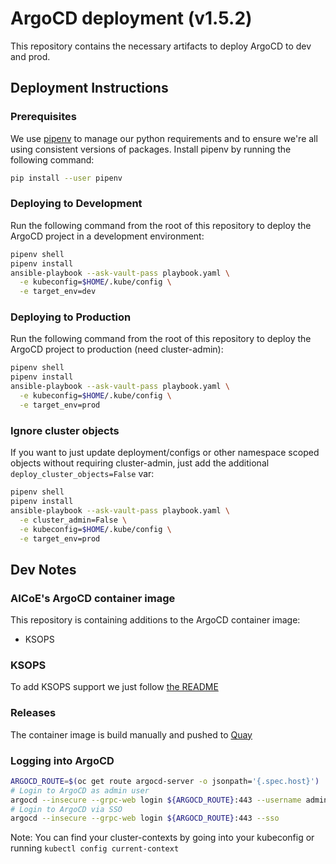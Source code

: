 # ArgoCD deployment (v1.5.2)

This repository contains the necessary artifacts to deploy ArgoCD to dev and prod.

## Deployment Instructions

### Prerequisites

We use [pipenv](https://pipenv.readthedocs.io/en/latest/) to manage our
python requirements and to ensure we're all using consistent versions of
packages. Install pipenv by running the following command:

```bash
pip install --user pipenv
```

### Deploying to Development

Run the following command from the root of this repository to deploy the
ArgoCD project in a development environment:

```bash
pipenv shell
pipenv install
ansible-playbook --ask-vault-pass playbook.yaml \
  -e kubeconfig=$HOME/.kube/config \
  -e target_env=dev
```

### Deploying to Production

Run the following command from the root of this repository to deploy the
ArgoCD project to production (need cluster-admin):

```bash
pipenv shell
pipenv install
ansible-playbook --ask-vault-pass playbook.yaml \
  -e kubeconfig=$HOME/.kube/config \
  -e target_env=prod
```

### Ignore cluster objects

If you want to just update deployment/configs or other namespace scoped objects
without requiring cluster-admin, just add the additional `deploy_cluster_objects=False` var:

```bash
pipenv shell
pipenv install
ansible-playbook --ask-vault-pass playbook.yaml \
  -e cluster_admin=False \
  -e kubeconfig=$HOME/.kube/config \
  -e target_env=prod
```

## Dev Notes

### AICoE's ArgoCD container image

This repository is containing additions to the ArgoCD container image:

* KSOPS

### KSOPS

To add KSOPS support we just follow [the README](https://github.com/viaduct-ai/kustomize-sops#argo-cd-integration-)

### Releases

The container image is build manually and pushed to [Quay](https://quay.io/repository/aicoe/argocd)


### Logging into ArgoCD

```bash
ARGOCD_ROUTE=$(oc get route argocd-server -o jsonpath='{.spec.host}')
# Login to ArgoCD as admin user
argocd --insecure --grpc-web login ${ARGOCD_ROUTE}:443 --username admin --password ${ARGOCD_SERVER_PASSWORD}
# Login to ArgoCD via SSO
argocd --insecure --grpc-web login ${ARGOCD_ROUTE}:443 --sso
```

Note: You can find your cluster-contexts by going into your kubeconfig or running `kubectl config current-context`


